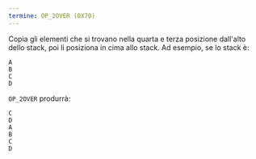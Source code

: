 ```yaml
---
termine: OP_2OVER (0X70)
---
```


Copia gli elementi che si trovano nella quarta e terza posizione dall'alto dello stack, poi li posiziona in cima allo stack. Ad esempio, se lo stack è:

```testo
A
B
C
D
```

`OP_2OVER` produrrà:

```testo
C
D
A
B
C
D
```